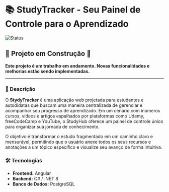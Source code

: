# 📚 StudyTracker - Seu Painel de Controle para o Aprendizado

![Status](https://img.shields.io/badge/status-em%20construção-yellow)

## 🚧 Projeto em Construção 🚧

**Este projeto é um trabalho em andamento. Novas funcionalidades e melhorias estão sendo implementadas.**

---

### 📝 Descrição

O **StydyTracker** é uma aplicação web projetada para estudantes e autodidatas que buscam uma maneira centralizada de gerenciar e acompanhar seu progresso de aprendizado. Em um cenário com inúmeros cursos, vídeos e artigos espalhados por plataformas como Udemy, freeCodeCamp e YouTube, o StudyHub oferece um painel de controle único para organizar sua jornada de conhecimento.

O objetivo é transformar o estudo fragmentado em um caminho claro e mensurável, permitindo que o usuário anexe todos os seus recursos e anotações a um tópico específico e visualize seu avanço de forma intuitiva.

### 🛠️ Tecnologias

* **Frontend:** Angular
* **Backend:** C# / .NET 8
* **Banco de Dados:** PostgreSQL
